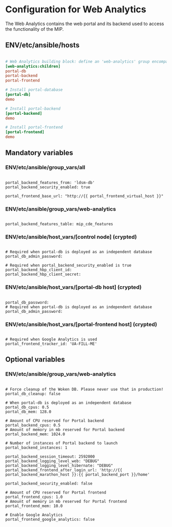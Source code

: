 # Configuration for Web Analytics

The Web Analytics contains the web portal and its backend used to access the functionality of the MIP.

## ENV/etc/ansible/hosts

```ini

# Web Analytics building block: define an 'web-analytics' group encompassing the configuration of the groups defined below
[web-analytics:children]
portal-db
portal-backend
portal-frontend

# Install portal-database
[portal-db]
demo

# Install portal-backend
[portal-backend]
demo

# Install portal-frontend
[portal-frontend]
demo

```

## Mandatory variables

### ENV/etc/ansible/group_vars/all

```

portal_backend_features_from: 'ldsm-db'
portal_backend_security_enabled: true

portal_frontend_base_url: "http://{{ portal_frontend_virtual_host }}"

```

### ENV/etc/ansible/group_vars/web-analytics

```

portal_backend_features_table: mip_cde_features

```

### ENV/etc/ansible/host_vars/[control node] (crypted)

```

# Required when portal-db is deployed as an independent database
portal_db_admin_password:

# Required when portal_backend_security_enabled is true
portal_backend_hbp_client_id:
portal_backend_hbp_client_secret:

```

### ENV/etc/ansible/host_vars/[portal-db host] (crypted)

```

portal_db_password:
# Required when portal-db is deployed as an independent database
portal_db_admin_password:

```

### ENV/etc/ansible/host_vars/[portal-frontend host] (crypted)

```

# Required when Google Analytics is used
portal_frontend_tracker_id: 'UA-FILL-ME'

```

## Optional variables

### ENV/etc/ansible/group_vars/web-analytics

```

# Force cleanup of the Woken DB. Please never use that in production!
portal_db_cleanup: false

# When portal-db is deployed as an independent database
portal_db_cpus: 0.5
portal_db_mem: 128.0

# Amount of CPU reserved for Portal backend
portal_backend_cpus: 0.5
# Amount of memory in mb reserved for Portal backend
portal_backend_mem: 1024.0

# Number of instances of Portal backend to launch
portal_backend_instances: 1

portal_backend_session_timeout: 2592000
portal_backend_logging_level_web: "DEBUG"
portal_backend_logging_level_hibernate: "DEBUG"
portal_backend_frontend_after_login_url: 'http://{{ portal_backend_marathon_host }}:{{ portal_backend_port }}/home'

portal_backend_security_enabled: false

# Amount of CPU reserved for Portal frontend
portal_frontend_cpus: 1.0
# Amount of memory in mb reserved for Portal frontend
portal_frontend_mem: 10.0

# Enable Google Analytics
portal_frontend_google_analytics: false

```
